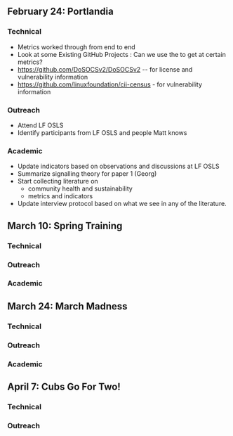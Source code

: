 ## February 24: Portlandia 

### Technical
- Metrics worked through from end to end
- Look at some Existing GitHub Projects : Can we use the to get at certain metrics?
 - https://github.com/DoSOCSv2/DoSOCSv2 -- for license and vulnerability information  
 - https://github.com/linuxfoundation/cii-census - for vulnerability information 

### Outreach
- Attend LF OSLS
- Identify participants from LF OSLS and people Matt knows

### Academic
- Update indicators based on observations and discussions at LF OSLS
- Summarize signalling theory for paper 1 (Georg)
- Start collecting literature on 
  - community health and sustainability 
  - metrics and indicators
- Update interview protocol based on what we see in any of the literature.

## March 10: Spring Training

### Technical

### Outreach

### Academic


## March 24: March Madness

### Technical

### Outreach

### Academic


## April 7: Cubs Go For Two!

### Technical

### Outreach
